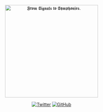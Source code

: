 <p align="center">
  <img src="https://cdn.jsdelivr.net/gh/raptazure/cdn/font1.png" width="300px" alt="𝕱𝖗𝖔𝖒 𝕾𝖎𝖌𝖓𝖆𝖑𝖘 𝖙𝖔 𝕾𝖞𝖒𝖕𝖍𝖔𝖓𝖎𝖊𝖘. "></img>
</p> 

<p align="center">
  <a href="https://twitter.com/raptazure"><img src="https://img.shields.io/twitter/follow/raptazure.svg?style=social" alt="Twitter"></a>
  <a href="https://github.com/raptazure?tab=followers"><img src="https://img.shields.io/github/followers/raptazure.svg?label=Follow%20@raptazure&style=social" alt="GitHub"></a>
</p>

<!--
<p align="center">
  <a href="https://www.rust-lang.org/"><img src="https://img.shields.io/badge/Rust--ffffff.svg?style=social&logo=Rust" alt="Rust"></a>
  <a href="https://www.haskell.org/"><img src="https://img.shields.io/badge/Haskell--ffffff.svg?style=social&logo=Haskell" alt="Haskell"></a>
  <a href="https://reasonml.github.io/"><img src="https://img.shields.io/badge/Reason--ffffff.svg?style=social&logo=Reason" alt="Reason"></a>
  <a href="https://ocaml.org/"><img src="https://img.shields.io/badge/OCaml--ffffff.svg?style=social&logo=OCaml" alt="OCaml"></a>
</p>
-->

<!--
**raptazure/raptazure** is a ✨ _special_ ✨ repository because its `README.md` (this file) appears on your GitHub profile.
-->


